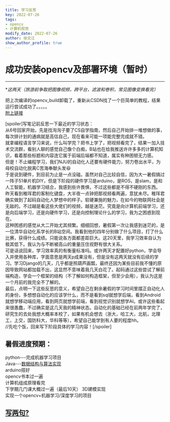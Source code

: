 ```yaml
---
title: 学习反思
key: 2022-07-26
tags: 
- opencv
- 计算机视觉
modify_date: 2022-07-26
author: 徐文江
show_author_profile: true
---
```


# 成功安装opencv及部署环境（暂时）     
------------------
**这两天（旅游前争取把图像视频，跨平台，滤波和卷积，常见图像变换看完）*      
<!--more-->     
把上次编译的opencv_build卸载了，重新从CSDN找了一个巨简单的教程，结果运行尝试成功了。。。。。     
[附上链接](https://blog.csdn.net/BaoTTing/article/details/120937058)       

[spoiler]写笔记前反思一下最近的学习状态：    
从6号回家开始，先是找洵洵子要了CS自学指南，然后自己开始排一堆想做的事，每次排计划的通病就是高估自己，现在看来可能一项能完整完成就不错。      
就拿编程语言学习来说，什么叫学完？把书上学了，把视频看完了，结果一加入技术交流群，看别人聊的感觉自己像个白痴，B站也在给我推送许许多多的计算机知识，看着那些标题和内容连它属于前端后端都不知道，属实有种困顿无力感。      
但是！不止编程学习，我们NJU的自动化人还要有硬件能力，努力卷出水平，为母校自动化脱离C苦海奉献头发:satisfied:      
于是说到硬件，到目前为止是一点没碰。虽然对自己比较自信，因为大一暑假搞过一阵子51单片机DIY，但是下阶段的硬件学习是arduino，是ROS，是slam，是和人工智能，机器学习结合，我感到些许畏惧，不过这些都是不得不硬刚的东西。     
昨天看到稚珲君的客制化键盘，大半夜一点钟把那视频看两遍，意犹未尽。稚珲君确实做到了起码自动化人梦想中的样子。软硬兼施的魅力，在如今的物联网社会是无敌的。不过越是看这些大佬们的视频，越是迷茫。究竟是向计算机前端学习，还是向后端学习，还是向硬件学习，还是向控制理论什么的学习，我为之困惑到现在。     
这种困惑的感觉从大二开始尤其频繁。细细回想，暑假第一次让我感到迷茫的，是一位清华自动化系学长的B站空间。我看到他的四年分别做了什么项目，打了什么比赛，获得什么成绩。只能说各方面都差距巨大。这20天里，我学习效率自认为极其低下。我认为与不断被高山的重量压住视野有很大关系。     
可是话说回来，学习效率真的有衡量标准吗。或许两天才配置好python，学会导入并使用各种库，字面意思是两天p成果没有，但是没有这两天就没有后续的学习。学习Django的几天，几乎都是照葫芦画瓢，最终还因为某些目前我不懂的原因导致网站都加载不出，这显然不意味着我几天白花了。起码通过这些尝试了解前端构造，学会一个框架的结构（不了解如何构造框架，但至少会用），我认为这是一个月前的我完全不了解的。      
最后，点明一下这些反思的意义，希望自己在剩余暑假的学习时间里摆正自动化人的身份，多想想自动化的应该学什么，而不是看到sql就想学后端，看到Android就想学移动端应用，看到网页就想学前端，看到视觉识别就想学AI。或许这些看起来很愚蠢，不过确实是这几天我的精神状态。自动化的基础已经在前两年学完了，研究生的去处我想大概率本校了，如果有机会想去（浙大，哈工大，北航，北理工，上交，国防科大，华科等等），希望自己能学到有人要的程度hh。    
//先吃个饭，回来写下阶段具体的学习内容！[/spoiler]            

## 暑假进度预期：     
python---完成机器学习项目      
Java---[数据结构与算法实现](https://csdiy.wiki/%E6%95%B0%E6%8D%AE%E7%BB%93%E6%9E%84%E4%B8%8E%E7%AE%97%E6%B3%95/CS61B/)        
arduino搭好        
opencv书本过一遍        
计算机组成原理看完       
下学期几门课大概过一遍（最后10天）
3D建模实现      
实现一个opencv+机器学习/深度学习的项目       


## [写两句?](https://github.com/HEA1OR/HEA1OR.github.io/tree/master/_posts)